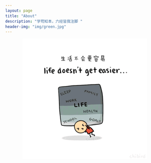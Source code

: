 ```yaml
---
layout: page
title: "About"
description: "学苟知本，六经皆我注脚 "
header-img: "img/green.jpg"
---
```



<center>
    <p>
    	<img src="/img/stronger.gif" align="center">
    </p>
</center>






